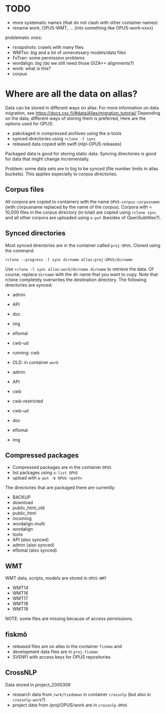 


# TODO

* more systematic names (that do not clash with other container names)
* rename work, OPUS-WMT, ... (into something like OPUS-work-xxxx)


problematic ones:

* rsnapshots: crawls with many files
* WMTxx: big and a lot of unnecessary models/data files
* FoTran: some permission problems
* wordalign: big (do we still need those GIZA++ alignments?)
* work: what is this?
* corpus



# Where are all the data on allas?

Data can be stored in different ways on allas.
For more information on data migration, see https://docs.csc.fi/#data/Allas/migration_tutorial/
Depending on the data, different ways of storing them is preferred, Here are the options used for OPUS:

* pakckaged in compressed archives using the a-tools
* synced directories using `rclone -l sync`
* released data copied with swift (nlpl-OPUS releases)

Packaged data is good for storing static data.
Syncing directories is good for data that might change incrementally.

Problem: some data sets are to big to be synced (file number limits in allas buckets). This applies especially to corpus directories.


## Corpus files

All corpora are copied to containers with the name `OPUS-corpus-corpusname` (with corpusname replaced by the name of the corpus). Corpora with < 10,000 files in the corpus directory (in total) are copied using `rclone sync` and all other corpora are uploaded using `a-put` (besides of OpenSubtitles?).


## Synced directories

Most synced directories are in the container called `proj-OPUS`. Cloned using the command

```
rclone --progress -l sync dirname allas:proj-OPUS/dirname
```

Use `rclone -l sync allas:work/dirname dirname` to retrieve the data. Of course, replace `dirname` with the dir name that you want to copy. Note that rclone completely overwrites the destination directory. The following directories are synced:

* admin
* API
* doc
* img
* eflomal
* cwb-ud

* running: cwb



* OLD: in container `work`

* admin
* API
* cwb
* cwb-restricted
* cwb-ud
* doc
* eflomal
* img


## Compressed packages

* Compressed packages are in the container `OPUS`
* list packages using `a-list OPUS`
* upload with `a-put -b OPUS <path>`


The directories that are packaged there are currently:

* BACKUP
* download
* public_html_old
* public_html
* incoming
* wordalign-multi
* wordalign
* tools
* API		(also synced)
* admin		(also synced)
* eflomal	(also synced)



## WMT

WMT data, scripts, models are stored in `OPUS-WMT`

* WMT14
* WMT16
* WMT17
* WMT18
* WMT19

NOTE: some files are missing because of access permissions.


## fiskmö

* released files are on allas in the container `fiskmo` and 
* development data files are in `proj-fiskmo`
* SVENFI with access keys for OPUS repositories


## CrossNLP

Data stored in project_2000309

* research data from `/wrk/tiedeman` in container `crossnlp` (but also in `crossnlp-work`?)
* project data from /proj/OPUS/work are in `crossnlp-OPUS`

